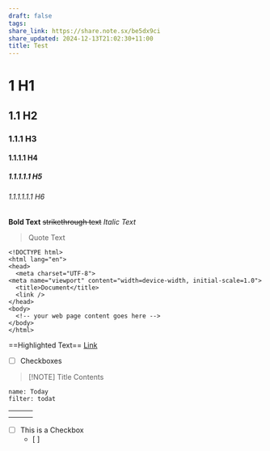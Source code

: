 ```yaml
---
draft: false
tags: 
share_link: https://share.note.sx/be5dx9ci
share_updated: 2024-12-13T21:02:30+11:00
title: Test
---
```

# 1 H1
## 1.1 H2
### 1.1.1 H3
#### 1.1.1.1 H4
##### 1.1.1.1.1 H5
###### 1.1.1.1.1.1 H6 

**Bold Text**
~~strikethrough text~~
*Italic Text*
> Quote Text

```
<!DOCTYPE html>
<html lang="en">
<head>
  <meta charset="UTF-8">
<meta name="viewport" content="width=device-width, initial-scale=1.0">
  <title>Document</title>
  <link />
</head>
<body>
  <!-- your web page content goes here -->
</body>
</html>

```

==Highlighted Text==
[Link](google.com)
- [ ] Checkboxes

> [!NOTE] Title
> Contents


```todoist
name: Today 
filter: todat
```



|     |     |     |
| --- | --- | --- |
|     |     |     |
|     |     |     |

- [ ] This is a Checkbox
	- [ ] 